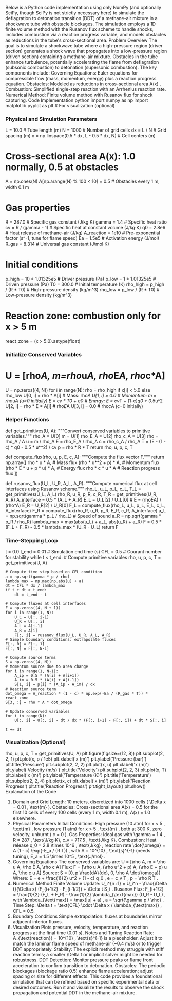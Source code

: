 Below is a Python code implementation using only NumPy (and optionally SciPy, though SciPy is not strictly necessary here) to simulate the deflagration to detonation transition (DDT) of a methane-air mixture in a shockwave tube with obstacle blockages. The simulation employs a 1D finite volume method with the Rusanov flux scheme to handle shocks, includes combustion via a reaction progress variable, and models obstacles as reductions in the tube's cross-sectional area.
Problem Overview
The goal is to simulate a shockwave tube where a high-pressure region (driver section) generates a shock wave that propagates into a low-pressure region (driven section) containing a methane-air mixture. Obstacles in the tube enhance turbulence, potentially accelerating the flame from deflagration (subsonic combustion) to detonation (supersonic combustion). The key components include:
Governing Equations: Euler equations for compressible flow (mass, momentum, energy) plus a reaction progress equation.
Obstacles: Modeled as reductions in cross-sectional area 
A(x)
.
Combustion: Simplified single-step reaction with an Arrhenius reaction rate.
Numerical Method: Finite volume method with Rusanov flux for shock capturing.
Code Implementation
python
import numpy as np
import matplotlib.pyplot as plt  # For visualization (optional)

### Physical and Simulation Parameters
L = 10.0          # Tube length (m)
N = 1000          # Number of grid cells
dx = L / N        # Grid spacing (m)
x = np.linspace(0.5 * dx, L - 0.5 * dx, N)  # Cell centers (m)

# Cross-sectional area A(x): 1.0 normally, 0.5 at obstacles
A = np.ones(N)
A[np.arange(N) % 100 < 10] = 0.5  # Obstacles every 1 m, width 0.1 m

# Gas properties
R = 287.0         # Specific gas constant (J/kg·K)
gamma = 1.4       # Specific heat ratio
cv = R / (gamma - 1)  # Specific heat at constant volume (J/kg·K)
q0 = 2.8e6        # Heat release of methane-air (J/kg)
A_reaction = 1e10 # Pre-exponential factor (s^-1, tune for flame speed)
Ea = 1.5e5        # Activation energy (J/mol)
R_gas = 8.314     # Universal gas constant (J/mol·K)

# Initial conditions
p_high = 10 * 1.01325e5  # Driver pressure (Pa)
p_low = 1 * 1.01325e5    # Driven pressure (Pa)
T0 = 300.0               # Initial temperature (K)
rho_high = p_high / (R * T0)  # High-pressure density (kg/m^3)
rho_low = p_low / (R * T0)    # Low-pressure density (kg/m^3)

# Reaction zone: combustion only for x > 5 m
react_zone = (x > 5.0).astype(float)

### Initialize Conserved Variables
# U = [rho*A, m=rho*u*A, rho*E*A, rho*c*A]
U = np.zeros((4, N))
for i in range(N):
    rho = rho_high if x[i] < 5.0 else rho_low
    U[0, i] = rho * A[i]        # Mass: rho*A
    U[1, i] = 0.0               # Momentum: m = rho*u*A (u=0 initially)
    E = cv * T0 + q0            # Energy: E = cv*T + (1-c)*q0 + 0.5*u^2
    U[2, i] = rho * E * A[i]    # rho*E*A
    U[3, i] = 0.0               # rho*c*A (c=0 initially)

### Helper Functions

def get_primitives(U, A):
    """Convert conserved variables to primitive variables."""
    rho_A = U[0]
    m = U[1]
    rho_E_A = U[2]
    rho_c_A = U[3]
    rho = rho_A / A
    u = m / rho_A
    E = rho_E_A / rho_A
    c = rho_c_A / rho_A
    T = (E - (1 - c) * q0 - 0.5 * u**2) / cv
    p = rho * R * T
    return rho, u, p, c, T

def compute_flux(rho, u, p, E, c, A):
    """Compute the flux vector F."""
    return np.array([
        rho * u * A,            # Mass flux
        (rho * u**2 + p) * A,   # Momentum flux
        (rho * E * u + p * u) * A,  # Energy flux
        rho * c * u * A         # Reaction progress flux
    ])

def rusanov_flux(U_L, U_R, A_L, A_R):
    """Compute numerical flux at cell interfaces using Rusanov scheme."""
    rho_L, u_L, p_L, c_L, T_L = get_primitives(U_L, A_L)
    rho_R, u_R, p_R, c_R, T_R = get_primitives(U_R, A_R)
    A_interface = 0.5 * (A_L + A_R)
    E_L = U_L[2] / U_L[0]  # E = (rho*E*A) / (rho*A)
    E_R = U_R[2] / U_R[0]
    F_L = compute_flux(rho_L, u_L, p_L, E_L, c_L, A_interface)
    F_R = compute_flux(rho_R, u_R, p_R, E_R, c_R, A_interface)
    a_L = np.sqrt(gamma * p_L / rho_L)  # Speed of sound
    a_R = np.sqrt(gamma * p_R / rho_R)
    lambda_max = max(abs(u_L) + a_L, abs(u_R) + a_R)
    F = 0.5 * (F_L + F_R) - 0.5 * lambda_max * (U_R - U_L)
    return F

### Time-Stepping Loop
t = 0.0
t_end = 0.01  # Simulation end time (s)
CFL = 0.5     # Courant number for stability
while t < t_end:
    # Compute primitive variables
    rho, u, p, c, T = get_primitives(U, A)
    
    # Compute time step based on CFL condition
    a = np.sqrt(gamma * p / rho)
    lambda_max = np.max(np.abs(u) + a)
    dt = CFL * dx / lambda_max
    if t + dt > t_end:
        dt = t_end - t
    
    # Compute fluxes at cell interfaces
    F = np.zeros((4, N + 1))
    for i in range(1, N):
        U_L = U[:, i-1]
        U_R = U[:, i]
        A_L = A[i-1]
        A_R = A[i]
        F[:, i] = rusanov_flux(U_L, U_R, A_L, A_R)
    # Simple boundary conditions: extrapolate fluxes
    F[:, 0] = F[:, 1]
    F[:, N] = F[:, N-1]
    
    # Compute source terms
    S = np.zeros((4, N))
    # Momentum source due to area change
    for i in range(1, N-1):
        A_ip = 0.5 * (A[i] + A[i+1])
        A_im = 0.5 * (A[i] + A[i-1])
        S[1, i] = p[i] * (A_ip - A_im) / dx
    # Reaction source term
    dot_omega = A_reaction * (1 - c) * np.exp(-Ea / (R_gas * T)) * react_zone
    S[3, :] = rho * A * dot_omega
    
    # Update conserved variables
    for i in range(N):
        U[:, i] = U[:, i] - dt / dx * (F[:, i+1] - F[:, i]) + dt * S[:, i]
    
    t += dt

### Visualization (Optional)
rho, u, p, c, T = get_primitives(U, A)
plt.figure(figsize=(12, 8))
plt.subplot(2, 2, 1)
plt.plot(x, p / 1e5)
plt.xlabel('x (m)')
plt.ylabel('Pressure (bar)')
plt.title('Pressure')
plt.subplot(2, 2, 2)
plt.plot(x, u)
plt.xlabel('x (m)')
plt.ylabel('Velocity (m/s)')
plt.title('Velocity')
plt.subplot(2, 2, 3)
plt.plot(x, T)
plt.xlabel('x (m)')
plt.ylabel('Temperature (K)')
plt.title('Temperature')
plt.subplot(2, 2, 4)
plt.plot(x, c)
plt.xlabel('x (m)')
plt.ylabel('Reaction Progress')
plt.title('Reaction Progress')
plt.tight_layout()
plt.show()
Explanation of the Code
1. Domain and Grid
Length: 10 meters, discretized into 1000 cells (
\Delta x = 0.01 \, \text{m}
).
Obstacles: Cross-sectional area 
A(x) = 0.5
 for the first 10 cells of every 100 cells (every 1 m, width 0.1 m), 
A(x) = 1.0
 elsewhere.
2. Physical Parameters
Initial Conditions: High pressure (10 atm) for 
x < 5 \, \text{m}
, low pressure (1 atm) for 
x > 5 \, \text{m}
, both at 300 K, zero velocity, unburnt (
c = 0
).
Gas Properties: Ideal gas with 
\gamma = 1.4
, R = 287 \, \text{J/kg·K}, c_v = 717.5 \, \text{J/kg·K}.
Combustion: Heat release 
q_0 = 2.8 \times 10^6 \, \text{J/kg}
, reaction rate 
\dot{\omega} = A (1 - c) \exp(-E_a / (R T))
, with 
A = 10^{10} \, \text{s}^{-1}
 (needs tuning), 
E_a = 1.5 \times 10^5 \, \text{J/mol}
.
3. Governing Equations
The conserved variables are:
U = [\rho A, m = \rho u A, \rho E A, \rho c A]
Flux: 
F = [\rho u A, (\rho u^2 + p) A, (\rho E + p) u A, \rho c u A]
Source: 
S = [0, p \frac{dA}{dx}, 0, \rho A \dot{\omega}]
Where:
E = e + \frac{1}{2} u^2 + (1 - c) q_0
, 
e = c_v T
, 
p = \rho R T
.
4. Numerical Method
Finite Volume Update: 
U_i^{n+1} = U_i^n - \frac{\Delta t}{\Delta x} (F_{i+1/2} - F_{i-1/2}) + \Delta t S_i
.
Rusanov Flux: 
F_{i+1/2} = \frac{1}{2} (F_L + F_R) - \frac{1}{2} \lambda_{\text{max}} (U_R - U_L)
, with 
\lambda_{\text{max}} = \max(|u| + a)
, 
a = \sqrt{\gamma p / \rho}
.
Time Step: 
\Delta t = \text{CFL} \cdot \Delta x / \lambda_{\text{max}}
, CFL = 0.5.
5. Boundary Conditions
Simple extrapolation: fluxes at boundaries mirror adjacent interior fluxes.
6. Visualization
Plots pressure, velocity, temperature, and reaction progress at the final time (0.01 s).
Notes and Tuning
Reaction Rate: 
A_{\text{reaction}} = 10^{10} \, \text{s}^{-1}
 is a placeholder. Adjust it to match the laminar flame speed of methane-air (~0.4 m/s) or to trigger DDT appropriately.
Stability: The explicit method may struggle with stiff reaction terms; a smaller 
\Delta t
 or implicit solver might be needed for robustness.
DDT Detection: Monitor pressure peaks or flame front acceleration to confirm transition to detonation.
Obstacles: The periodic blockages (blockage ratio 0.5) enhance flame acceleration; adjust spacing or size for different effects.
This code provides a foundational simulation that can be refined based on specific experimental data or desired outcomes. Run it and visualize the results to observe the shock propagation and potential DDT in the methane-air mixture.

